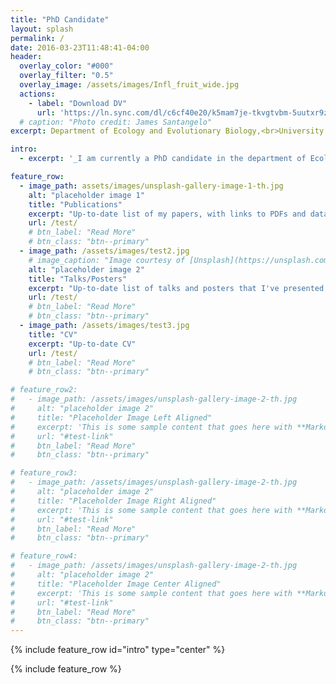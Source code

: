 ```yaml
---
title: "PhD Candidate"
layout: splash
permalink: /
date: 2016-03-23T11:48:41-04:00
header:
  overlay_color: "#000"
  overlay_filter: "0.5"
  overlay_image: /assets/images/Infl_fruit_wide.jpg
  actions:
    - label: "Download DV"
      url: 'https://ln.sync.com/dl/c6cf40e20/k5mam7je-tkvgtvbm-5uutxr9z-hr38czpq'
  # caption: "Photo credit: James Santangelo"
excerpt: Department of Ecology and Evolutionary Biology,<br>University of Toronto

intro:
  - excerpt: '_I am currently a PhD candidate in the department of Ecology and Evolutionary Biology at the University of Toronto working with [Marc Johnson](https://evoecolab.wordpress.com/){:target="_blank"} and [Rob Ness](https://www.ness.bio){:target="_blank"}. I am using urban environments as large-scale, naturally replicated environments to examine the extent of parallel phenotypic and genomic evolution in nature using white clover (Trifolium repens) as a model system_'

feature_row:
  - image_path: assets/images/unsplash-gallery-image-1-th.jpg
    alt: "placeholder image 1"
    title: "Publications"
    excerpt: "Up-to-date list of my papers, with links to PDFs and data"
    url: /test/
    # btn_label: "Read More"
    # btn_class: "btn--primary"
  - image_path: /assets/images/test2.jpg
    # image_caption: "Image courtesy of [Unsplash](https://unsplash.com/)"
    alt: "placeholder image 2"
    title: "Talks/Posters"
    excerpt: "Up-to-date list of talks and posters that I've presented with links to slides"
    url: /test/
    # btn_label: "Read More"
    # btn_class: "btn--primary"
  - image_path: /assets/images/test3.jpg
    title: "CV"
    excerpt: "Up-to-date CV"
    url: /test/
    # btn_label: "Read More"
    # btn_class: "btn--primary"

# feature_row2:
#   - image_path: /assets/images/unsplash-gallery-image-2-th.jpg
#     alt: "placeholder image 2"
#     title: "Placeholder Image Left Aligned"
#     excerpt: 'This is some sample content that goes here with **Markdown** formatting. Left aligned with `type="left"`'
#     url: "#test-link"
#     btn_label: "Read More"
#     btn_class: "btn--primary"

# feature_row3:
#   - image_path: /assets/images/unsplash-gallery-image-2-th.jpg
#     alt: "placeholder image 2"
#     title: "Placeholder Image Right Aligned"
#     excerpt: 'This is some sample content that goes here with **Markdown** formatting. Right aligned with `type="right"`'
#     url: "#test-link"
#     btn_label: "Read More"
#     btn_class: "btn--primary"

# feature_row4:
#   - image_path: /assets/images/unsplash-gallery-image-2-th.jpg
#     alt: "placeholder image 2"
#     title: "Placeholder Image Center Aligned"
#     excerpt: 'This is some sample content that goes here with **Markdown** formatting. Centered with `type="center"`'
#     url: "#test-link"
#     btn_label: "Read More"
#     btn_class: "btn--primary"
---
```


{% include feature_row id="intro" type="center" %}

{% include feature_row %}

<!-- {% include feature_row id="feature_row2" type="left" %}

{% include feature_row id="feature_row3" type="right" %}

{% include feature_row id="feature_row4" type="center" %} -->
